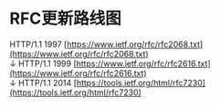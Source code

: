 # RFC更新路线图
HTTP/1.1 1997 [https://www.ietf.org/rfc/rfc2068.txt](https://www.ietf.org/rfc/rfc2068.txt)  
↓
HTTP/1.1 1999 [https://www.ietf.org/rfc/rfc2616.txt](https://www.ietf.org/rfc/rfc2616.txt)  
↓
HTTP/1.1 2014  [https://tools.ietf.org/html/rfc7230](https://tools.ietf.org/html/rfc7230)
